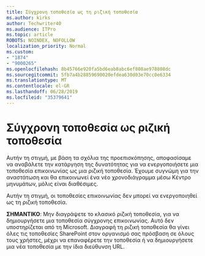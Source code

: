 ```yaml
---
title: Σύγχρονη τοποθεσία ως τη ριζική τοποθεσία
ms.author: kirks
author: Techwriter40
ms.audience: ITPro
ms.topic: article
ROBOTS: NOINDEX, NOFOLLOW
localization_priority: Normal
ms.custom:
- "1874"
- "9000265"
ms.openlocfilehash: 8b45766e920fa5bd6eab8abc6ef808ae978808dc
ms.sourcegitcommit: 5fb7a4b28859690020efdea630d03e70cc0e6334
ms.translationtype: MT
ms.contentlocale: el-GR
ms.lasthandoff: 06/28/2019
ms.locfileid: "35379641"
---
```

# <a name="modern-site-as-root-site"></a>Σύγχρονη τοποθεσία ως ριζική τοποθεσία

Αυτήν τη στιγμή, με βάση τα σχόλια της προεπισκόπησης, αποφασίσαμε να αναβάλετε την κατάργηση της δυνατότητας για να ενεργοποιήσετε μια τοποθεσία επικοινωνίας ως μια ριζική τοποθεσία. Έχουμε συγνώμη για την αναστάτωση και θα επικοινωνεί ένα νέο χρονοδιάγραμμα μέσω Κέντρο μηνυμάτων, μόλις είναι διαθέσιμες.

Αυτήν τη στιγμή, οι τοποθεσίες επικοινωνίας δεν μπορεί να ενεργοποιηθεί ως τη ριζική τοποθεσία.

**ΣΗΜΑΝΤΙΚΟ**: Μην διαγράψετε το κλασικό ριζική τοποθεσία, για να δημιουργήσετε μια τοποθεσία σύγχρονης επικοινωνίας. Αυτό δεν υποστηρίζεται από τη Microsoft. Διαγραφή τη ριζική τοποθεσία θα γίνει όλες τις τοποθεσίες SharePoint στον οργανισμό σας πρόσβαση σε όλους τους χρήστες, μέχρι να επαναφέρετε την τοποθεσία ή να δημιουργήσετε μια νέα τοποθεσία με την ίδια διεύθυνση URL.
